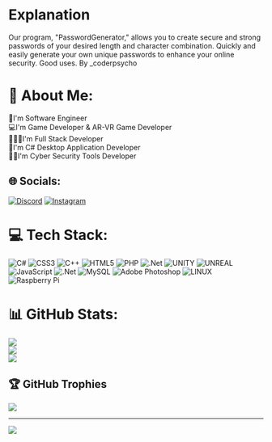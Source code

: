 # Explanation
Our program, "PasswordGenerator," allows you to create secure and strong passwords of your desired length and character combination. Quickly and easily generate your own unique passwords to enhance your online security. Good uses. By _coderpsycho

# 💫 About Me:
💎I'm Software Engineer<br>💻I'm Game Developer & AR-VR Game Developer<br>👨🏻‍💻I'm Full Stack Developer<br>👾I'm C# Desktop Application Developer<br>🕵🏻I'm Cyber Security Tools Developer


## 🌐 Socials:
[![Discord](https://img.shields.io/badge/Discord-%237289DA.svg?logo=discord&logoColor=white)](https://discord.gg/_𝖈𝖔𝖉𝖊𝖗𝖕𝖘𝖞𝖈𝖍𝖔#9517) [![Instagram](https://img.shields.io/badge/Instagram-%23E4405F.svg?logo=Instagram&logoColor=white)](https://instagram.com/kerim_boztepe8118) 

# 💻 Tech Stack:
![C#](https://img.shields.io/badge/c%23-%23239120.svg?style=for-the-badge&logo=c-sharp&logoColor=white) ![CSS3](https://img.shields.io/badge/css3-%231572B6.svg?style=for-the-badge&logo=css3&logoColor=white) ![C++](https://img.shields.io/badge/c++-%2300599C.svg?style=for-the-badge&logo=c%2B%2B&logoColor=white) ![HTML5](https://img.shields.io/badge/html5-%23E34F26.svg?style=for-the-badge&logo=html5&logoColor=white) ![PHP](https://img.shields.io/badge/php-%23777BB4.svg?style=for-the-badge&logo=php&logoColor=white) ![.Net](https://img.shields.io/badge/.NET-5C2D91?style=for-the-badge&logo=.net&logoColor=white) ![UNITY](https://img.shields.io/badge/Unity-%2320232a.svg?style=for-the-badge&logo=unity&logoColor=white) ![UNREAL](https://img.shields.io/badge/unreal-%2320232a.svg?style=for-the-badge&logo=unreal-engine&logoColor=white) ![JavaScript](https://img.shields.io/badge/javascript-%23323330.svg?style=for-the-badge&logo=javascript&logoColor=%23F7DF1E) ![.Net](https://img.shields.io/badge/.NET-5C2D91?style=for-the-badge&logo=.net&logoColor=white) ![MySQL](https://img.shields.io/badge/mysql-%2300f.svg?style=for-the-badge&logo=mysql&logoColor=white) ![Adobe Photoshop](https://img.shields.io/badge/adobephotoshop-%2331A8FF.svg?style=for-the-badge&logo=adobephotoshop&logoColor=white) ![LINUX](https://img.shields.io/badge/Linux-FCC624?style=for-the-badge&logo=linux&logoColor=black) ![Raspberry Pi](https://img.shields.io/badge/-RaspberryPi-C51A4A?style=for-the-badge&logo=Raspberry-Pi)
# 📊 GitHub Stats:
![](https://github-readme-stats.vercel.app/api?username=coderpsycho81&theme=onedark&hide_border=false&include_all_commits=true&count_private=true)<br/>
![](https://github-readme-streak-stats.herokuapp.com/?user=coderpsycho81&theme=onedark&hide_border=false)<br/>
![](https://github-readme-stats.vercel.app/api/top-langs/?username=coderpsycho81&theme=onedark&hide_border=false&include_all_commits=true&count_private=true&layout=compact)

## 🏆 GitHub Trophies
![](https://github-profile-trophy.vercel.app/?username=coderpsycho81&theme=onedark&no-frame=false&no-bg=true&margin-w=4)

---
[![](https://visitcount.itsvg.in/api?id=coderpsycho81&icon=0&color=0)](https://visitcount.itsvg.in)

<!-- Proudly created with GPRM ( https://gprm.itsvg.in ) -->

